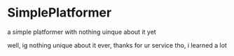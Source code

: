 # SimplePlatformer
a simple platformer with nothing uinque about it yet

well, ig nothing unique about it ever, thanks for ur service tho, i learned a lot
